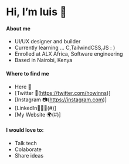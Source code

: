 # Hi, I’m luis 👋

<!--
more social links to be added soon
-->

#### About me

- UI/UX designer and builder 
- Currently learning ... C,TailwindCSS,JS : )
- Enrolled at ALX Africa, Software engineering
- Based in Nairobi, Kenya

#### Where to find me

- Here 👋
- [Twitter 🦜(https://twitter.com/howinns)]
- [Instagram 📷(https://instagram.com)]
- [LinkedIn🧑🏽‍💻(#)]
- [My Website 🌍(#)]

#### I would love to:

- Talk tech
- Colaborate
- Share ideas

